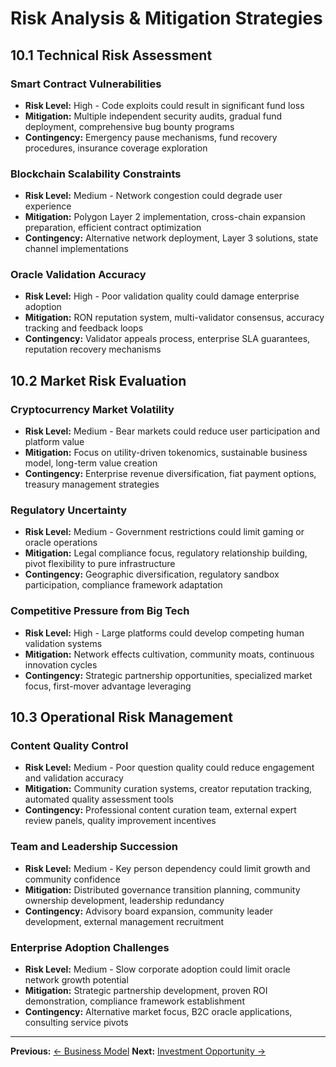 # Risk Analysis & Mitigation Strategies

## 10.1 Technical Risk Assessment

### Smart Contract Vulnerabilities
- **Risk Level:** High - Code exploits could result in significant fund loss
- **Mitigation:** Multiple independent security audits, gradual fund deployment, comprehensive bug bounty programs
- **Contingency:** Emergency pause mechanisms, fund recovery procedures, insurance coverage exploration

### Blockchain Scalability Constraints
- **Risk Level:** Medium - Network congestion could degrade user experience
- **Mitigation:** Polygon Layer 2 implementation, cross-chain expansion preparation, efficient contract optimization
- **Contingency:** Alternative network deployment, Layer 3 solutions, state channel implementations

### Oracle Validation Accuracy
- **Risk Level:** High - Poor validation quality could damage enterprise adoption
- **Mitigation:** RON reputation system, multi-validator consensus, accuracy tracking and feedback loops
- **Contingency:** Validator appeals process, enterprise SLA guarantees, reputation recovery mechanisms

## 10.2 Market Risk Evaluation

### Cryptocurrency Market Volatility
- **Risk Level:** Medium - Bear markets could reduce user participation and platform value
- **Mitigation:** Focus on utility-driven tokenomics, sustainable business model, long-term value creation
- **Contingency:** Enterprise revenue diversification, fiat payment options, treasury management strategies

### Regulatory Uncertainty
- **Risk Level:** Medium - Government restrictions could limit gaming or oracle operations
- **Mitigation:** Legal compliance focus, regulatory relationship building, pivot flexibility to pure infrastructure
- **Contingency:** Geographic diversification, regulatory sandbox participation, compliance framework adaptation

### Competitive Pressure from Big Tech
- **Risk Level:** High - Large platforms could develop competing human validation systems
- **Mitigation:** Network effects cultivation, community moats, continuous innovation cycles
- **Contingency:** Strategic partnership opportunities, specialized market focus, first-mover advantage leveraging

## 10.3 Operational Risk Management

### Content Quality Control
- **Risk Level:** Medium - Poor question quality could reduce engagement and validation accuracy
- **Mitigation:** Community curation systems, creator reputation tracking, automated quality assessment tools
- **Contingency:** Professional content curation team, external expert review panels, quality improvement incentives

### Team and Leadership Succession
- **Risk Level:** Medium - Key person dependency could limit growth and community confidence
- **Mitigation:** Distributed governance transition planning, community ownership development, leadership redundancy
- **Contingency:** Advisory board expansion, community leader development, external management recruitment

### Enterprise Adoption Challenges
- **Risk Level:** Medium - Slow corporate adoption could limit oracle network growth potential
- **Mitigation:** Strategic partnership development, proven ROI demonstration, compliance framework establishment
- **Contingency:** Alternative market focus, B2C oracle applications, consulting service pivots

---

**Previous:** [← Business Model](../business/business-model.md)
**Next:** [Investment Opportunity →](../business/investment-opportunity.md)